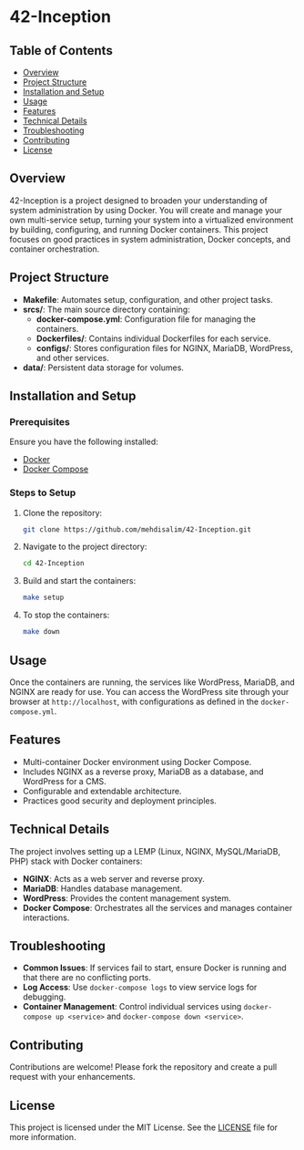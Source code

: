 # 42-Inception

## Table of Contents

- [Overview](#overview)
- [Project Structure](#project-structure)
- [Installation and Setup](#installation-and-setup)
- [Usage](#usage)
- [Features](#features)
- [Technical Details](#technical-details)
- [Troubleshooting](#troubleshooting)
- [Contributing](#contributing)
- [License](#license)

## Overview

42-Inception is a project designed to broaden your understanding of system administration by using Docker. You will create and manage your own multi-service setup, turning your system into a virtualized environment by building, configuring, and running Docker containers. This project focuses on good practices in system administration, Docker concepts, and container orchestration.

## Project Structure

- **Makefile**: Automates setup, configuration, and other project tasks.
- **srcs/**: The main source directory containing:
  - **docker-compose.yml**: Configuration file for managing the containers.
  - **Dockerfiles/**: Contains individual Dockerfiles for each service.
  - **configs/**: Stores configuration files for NGINX, MariaDB, WordPress, and other services.
- **data/**: Persistent data storage for volumes.

## Installation and Setup

### Prerequisites

Ensure you have the following installed:

- [Docker](https://www.docker.com/get-started)
- [Docker Compose](https://docs.docker.com/compose/)

### Steps to Setup

1. Clone the repository:
    ```bash
    git clone https://github.com/mehdisalim/42-Inception.git
    ```
2. Navigate to the project directory:
    ```bash
    cd 42-Inception
    ```
3. Build and start the containers:
    ```bash
    make setup
    ```
4. To stop the containers:
    ```bash
    make down
    ```

## Usage

Once the containers are running, the services like WordPress, MariaDB, and NGINX are ready for use. You can access the WordPress site through your browser at `http://localhost`, with configurations as defined in the `docker-compose.yml`.

## Features

- Multi-container Docker environment using Docker Compose.
- Includes NGINX as a reverse proxy, MariaDB as a database, and WordPress for a CMS.
- Configurable and extendable architecture.
- Practices good security and deployment principles.
  
## Technical Details

The project involves setting up a LEMP (Linux, NGINX, MySQL/MariaDB, PHP) stack with Docker containers:

- **NGINX**: Acts as a web server and reverse proxy.
- **MariaDB**: Handles database management.
- **WordPress**: Provides the content management system.
- **Docker Compose**: Orchestrates all the services and manages container interactions.

## Troubleshooting

- **Common Issues**: If services fail to start, ensure Docker is running and that there are no conflicting ports.
- **Log Access**: Use `docker-compose logs` to view service logs for debugging.
- **Container Management**: Control individual services using `docker-compose up <service>` and `docker-compose down <service>`.

## Contributing

Contributions are welcome! Please fork the repository and create a pull request with your enhancements.

## License

This project is licensed under the MIT License. See the [LICENSE](LICENSE) file for more information.
